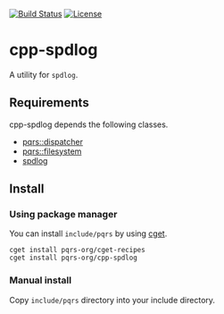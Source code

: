 [![Build Status](https://travis-ci.org/pqrs-org/cpp-spdlog.svg?branch=master)](https://travis-ci.org/pqrs-org/cpp-spdlog)
[![License](https://img.shields.io/badge/license-Boost%20Software%20License-blue.svg)](https://github.com/pqrs-org/cpp-spdlog/blob/master/LICENSE.md)

# cpp-spdlog

A utility for `spdlog`.

## Requirements

cpp-spdlog depends the following classes.

- [pqrs::dispatcher](https://github.com/pqrs-org/cpp-dispatcher)
- [pqrs::filesystem](https://github.com/pqrs-org/cpp-filesystem)
- [spdlog](https://github.com/gabime/spdlog)

## Install

### Using package manager

You can install `include/pqrs` by using [cget](https://github.com/pfultz2/cget).

```shell
cget install pqrs-org/cget-recipes
cget install pqrs-org/cpp-spdlog
```

### Manual install

Copy `include/pqrs` directory into your include directory.
